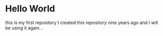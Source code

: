 # Hello World
this is my first repository
I created this repository nine years ago and I will be using it again...
